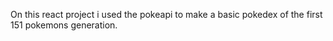 On this react project i used the pokeapi to make a basic pokedex of the first 151 pokemons generation.
